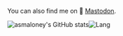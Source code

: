 You can also find me on 🐘 <a rel="me" href="https://fosstodon.org/@asmaloney">Mastodon</a>.

![asmaloney's GitHub stats](https://github-readme-stats.vercel.app/api?username=asmaloney&show_icons=true&count_private=true)![Lang](https://github-readme-stats.vercel.app/api/top-langs/?username=asmaloney&layout=compact&langs_count=8&hide=HTML,CMake,QMake&exclude_repo=ACT-R,Leaflet_Cluster_Example)
